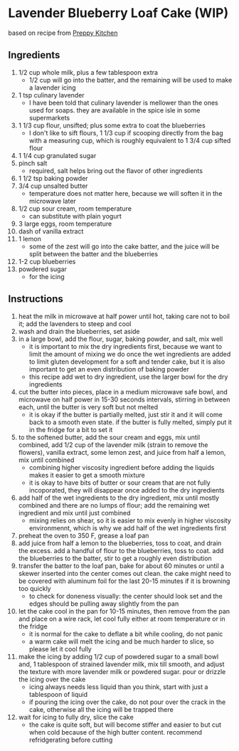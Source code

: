 # Lavender Blueberry Loaf Cake (WIP)
based on recipe from [Preppy Kitchen](https://preppykitchen.com/lemon-poppy-seed-pound-cake/) 

## Ingredients 
1. 1/2 cup whole milk, plus a few tablespoon extra 
    - 1/2 cup will go into the batter, and the remaining will be used to make a lavender icing 
2. 1 tsp culinary lavender 
    - I have been told that culinary lavender is mellower than the ones used for soaps. they are available in the spice isle in some supermarkets 
3. 1 1/3 cup flour, unsifted; plus some extra to coat the blueberries
    - I don't like to sift flours, 1 1/3 cup if scooping directly from the bag with a measuring cup, which is roughly equivalent to 1 3/4 cup sifted flour 
4. 1 1/4 cup granulated sugar 
5. pinch salt 
    - required, salt helps bring out the flavor of other ingredients 
6. 1 1/2 tsp baking powder 
7. 3/4 cup unsalted butter 
    - temperature does not matter here, because we will soften it in the microwave later 
8. 1/2 cup sour cream, room temperature 
    - can substitute with plain yogurt 
9. 3 large eggs, room temperature 
10. dash of vanilla extract 
11. 1 lemon 
    - some of the zest will go into the cake batter, and the juice will be split between the batter and the blueberries 
12. 1-2 cup blueberries 
13. powdered sugar 
    - for the icing 

## Instructions 
1. heat the milk in microwave at half power until hot, taking care not to boil it; add the lavenders to steep and cool 
2. wash and drain the blueberries, set aside
3. in a large bowl, add the flour, sugar, baking powder, and salt, mix well 
    - it is important to mix the dry ingredients first, because we want to limit the amount of mixing we do once the wet ingredients are added to limit gluten development for a soft and tender cake, but it is also important to get an even distribution of baking powder 
    - this recipe add wet to dry ingredient, use the larger bowl for the dry ingredients
4. cut the butter into pieces, place in a medium microwave safe bowl, and microwave on half power in 15-30 seconds intervals, stirring in between each, until the butter is very soft but not melted
    - it is okay if the butter is partially melted, just stir it and it will come back to a smooth even state. if the butter is fully melted, simply put it in the fridge for a bit to set it 
5. to the softened butter, add the sour cream and eggs, mix until combined, add 1/2 cup of the lavender milk (strain to remove the flowers), vanilla extract, some lemon zest, and juice from half a lemon, mix until combined
    - combining higher viscosity ingredient before adding the liquids makes it easier to get a smooth mixture 
    - it is okay to have bits of butter or sour cream that are not fully incoporated, they will disappear once added to the dry ingredients 
6. add half of the wet ingredients to the dry ingredient, mix until mostly combined and there are no lumps of flour; add the remaining wet ingredient and mix until just combined 
    - mixing relies on shear, so it is easier to mix evenly in higher viscosity environmennt, which is why we add half of the wet ingredients first 
7. preheat the oven to 350 F, grease a loaf pan 
8. add juice from half a lemon to the blueberries, toss to coat, and drain the excess. add a handful of flour to the blueberries, toss to coat. add the blueberries to the batter, stir to get a roughly even distribution 
9. transfer the batter to the loaf pan, bake for about 60 minutes or until a skewer inserted into the center comes out clean. the cake might need to be covered with aluminum foil for the last 20-15 minutes if it is browning too quickly
    - to check for doneness visually: the center should look set and the edges should be pulling away slightly from the pan 
10. let the cake cool in the pan for 10-15 minutes, then remove from the pan and place on a wire rack, let cool fully either at room temperature or in the fridge 
    - it is normal for the cake to deflate a bit while cooling, do not panic 
    - a warm cake will melt the icing and be much harder to slice, so please let it cool fully 
11. make the icing by adding 1/2 cup of powdered sugar to a small bowl and, 1 tablespoon of strained lavender milk, mix till smooth, and adjust the texture with more lavender milk or powdered sugar. pour or drizzle the icing over the cake 
    - icing always needs less liquid than you think, start with just a tablespoon of liquid 
    - if pouring the icing over the cake, do not pour over the crack in the cake, otherwise all the icing will be trapped there 
12. wait for icing to fully dry, slice the cake 
    - the cake is quite soft, but will become stiffer and easier to but cut when cold because of the high butter content. recommend refridgerating before cutting 

